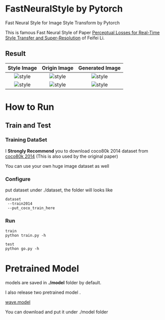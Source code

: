 # FastNeuralStyle by Pytorch

Fast Neural Style for Image Style Transform by Pytorch

This is famous Fast Neural Style of Paper [Perceptual Losses for Real-Time Style Transfer and Super-Resolution](https://arxiv.org/abs/1603.08155) of Feifei Li.

## Result

Style Image | Origin Image | Generated Image 
|:---:|:---:|:---:|
![style](https://github.com/bengxy/FastNeuralStyle/raw/master/images/wave.jpg)|![style](https://github.com/bengxy/FastNeuralStyle/raw/master/images/nymph.jpg)|![style](https://github.com/bengxy/FastNeuralStyle/raw/master/images/output_nymph.jpg)
![style](https://github.com/bengxy/FastNeuralStyle/raw/master/images/wave.jpg)|![style](https://github.com/bengxy/FastNeuralStyle/raw/master/images/chicago.jpg)|![style](https://github.com/bengxy/FastNeuralStyle/raw/master/images/output_chicago.jpg)


# How to Run

## Train and Test
### Training DataSet

I **Strongly Recommend** you to download coco80k 2014 dataset from 
[coco80k 2014](http://mscoco.org/dataset/#download)
 (This is also used by the original paper)

You can use your own huge image dataset as well

### Configure

put dataset under ./dataset, the folder will looks like

    dataset 
     --train2014
     --put_coco_train_here

### Run

	train 
	python train.py -h

	test
	python go.py -h
	

# Pretrained Model

models are saved in **./model** folder by default.

I also release two pretrained model .

[wave.model](https://cloud.bengxy.com/index.php/s/wjy9KecTIieMILH)

You can download and put it under ./model folder


